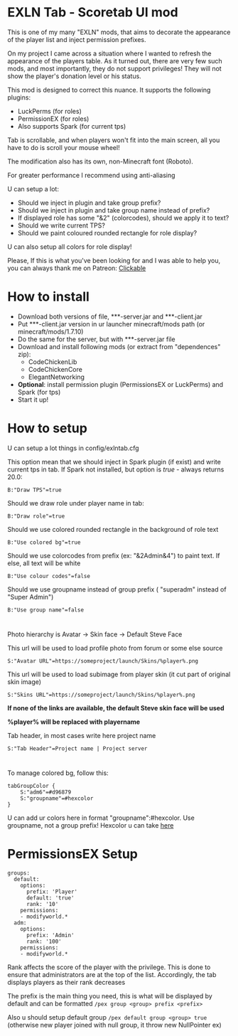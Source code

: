 # EXLN Tab - Scoretab UI mod

This is one of my many "EXLN" mods, that aims to decorate the appearance of the player list and inject permission prefixes.

On my project I came across a situation where I wanted to refresh the appearance of the players table.
As it turned out, there are very few such mods, and most importantly, they do not support privileges!
They will not show the player's donation level or his status.

This mod is designed to correct this nuance. It supports the following plugins:
- LuckPerms (for roles)
- PermissionEX (for roles)
- Also supports Spark (for current tps)

Tab is scrollable, and when players won't fit into the main screen, all you have to do is scroll your mouse wheel!

The modification also has its own, non-Minecraft font (Roboto). 

For greater performance I recommend using anti-aliasing

U can setup a lot:
- Should we inject in plugin and take group prefix?
- Should we inject in plugin and take group name instead of prefix?
- If displayed role has some "&2" (colorcodes), should we apply it to text?
- Should we write current TPS?
- Should we paint coloured rounded rectangle for role display?

U can also setup all colors for role display!

Please, If this is what you've been looking for and I was able to help you, you can always thank me on Patreon:
[Clickable](https://patreon.com/Laytin) 

# How to install
- Download both versions of file, ***-server.jar and ***-client.jar
- Put ***-client.jar version in ur launcher minecraft/mods path (or minecraft/mods/1.7.10)
- Do the same for the server, but with ***-server.jar file
- Download and install following mods (or extract from "dependences" zip):
     - CodeChickenLib
     - CodeChickenCore
     - ElegantNetworking
- **Optional**: install permission plugin (PermissionsEX or LuckPerms) and Spark (for tps)
- Start it up!

# How to setup
U can setup a lot things in config/exlntab.cfg

This option mean that we should inject in Spark plugin (if exist) and write current tps in tab. If Spark not installed, but option is *true* -  always returns 20.0:
```
B:"Draw TPS"=true
```

Should we draw role under player name in tab:
```
B:"Draw role"=true
```
Should we use colored rounded rectangle in the background of role text
```
B:"Use colored bg"=true
```
Should we use colorcodes from prefix (ex: "&2Admin&4") to paint text. If else, all text will be white
```
B:"Use colour codes"=false
```
Should we use groupname instead of group prefix ( "superadm" instead of "Super Admin")
```
B:"Use group name"=false
```
#
Photo hierarchy is Avatar -> Skin face -> Default Steve Face

This url will be used to load profile photo from forum or some else source
```
S:"Avatar URL"=https://someproject/launch/Skins/%player%.png
```
This url will be used to load subimage from player skin (it cut part of original skin image)
```
S:"Skins URL"=https://someproject/launch/Skins/%player%.png
```
**If none of the links are available, the default Steve skin face will be used**

**%player% will be replaced with playername**

Tab header, in most cases write here project name
```
S:"Tab Header"=Project name | Project server
```
#
To manage colored bg, follow this:
```
tabGroupColor {
	S:"adm6"=#d96879
    S:"groupname"=#hexcolor
}
```
U can add ur colors here in format "groupname":#hexcolor. Use groupname, not a group prefix! Hexcolor u can take [here](https://g.co/kgs/Drv68qV)

# PermissionsEX Setup 
```
groups:
  default:
    options:
      prefix: 'Player'
      default: 'true'
      rank: '10'
    permissions:
    - modifyworld.*
  adm:
    options:
      prefix: 'Admin'
      rank: '100'
    permissions:
    - modifyworld.*
```
Rank affects the score of the player with the privilege. This is done to ensure that administrators are at the top of the list. Accordingly, the tab displays players as their rank decreases

The prefix is ​​the main thing you need, this is what will be displayed by default and can be formatted `/pex group <group> prefix <prefix>`

Also u should setup default group 
`/pex default group <group> true` (otherwise new player joined with null group, it throw new NullPointer ex)

